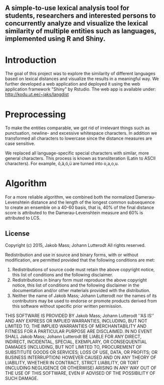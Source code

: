## A simple-to-use lexical analysis tool for students, researchers and interested persons to concurrently analyze and visualize the lexical similarity of multiple entities such as languages, implemented using R and Shiny. 

# Introduction
The goal of this project was to explore the similarity of different languages based on lexical distances and visualize the results in a meaningful way. We further developed a web application and deployed it using the web application framework "Shiny" by Rstudio. The web app is available under: http://kodu.ut.ee/~jaks/langdist 

# Preprocessing
To make the entities comparable, we got rid of irrelevant things such as punctuation, newline- and excessive whitespace characters. In addition we transformed all characters to lowercase since the distance measures are case sensitive.

We replaced all language-specific special characters with similar, more general characters. This process is known as transliteration (Latin to ASCII characters). For example, õ,ä,ö,ü are turned into o,a,o,u.

# Algorithm
For a more reliable algorithm, we combined both the normalized Damerau-Levenshtein distance and the length of the longest common subsequence to create an ensemble on a 40-60 basis, that is, 40% of the final distance score is attributed to the Damerau-Levenshtein measure and 60% is attributed to LCS.


## License
Copyright (c) 2015, Jakob Mass; Johann Lutterodt
All rights reserved.

Redistribution and use in source and binary forms, with or without
modification, are permitted provided that the following conditions are met:
1. Redistributions of source code must retain the above copyright
   notice, this list of conditions and the following disclaimer.
2. Redistributions in binary form must reproduce the above copyright
   notice, this list of conditions and the following disclaimer in the
   documentation and/or other materials provided with the distribution.
3. Neither the name of Jakob Mass; Johann Lutterodt nor the
   names of its contributors may be used to endorse or promote products
   derived from this software without specific prior written permission.

THIS SOFTWARE IS PROVIDED BY Jakob Mass; Johann Lutterodt ''AS IS'' AND ANY
EXPRESS OR IMPLIED WARRANTIES, INCLUDING, BUT NOT LIMITED TO, THE IMPLIED
WARRANTIES OF MERCHANTABILITY AND FITNESS FOR A PARTICULAR PURPOSE ARE
DISCLAIMED. IN NO EVENT SHALL Jakob Mass; Johann Lutterodt BE LIABLE FOR ANY
DIRECT, INDIRECT, INCIDENTAL, SPECIAL, EXEMPLARY, OR CONSEQUENTIAL DAMAGES
(INCLUDING, BUT NOT LIMITED TO, PROCUREMENT OF SUBSTITUTE GOODS OR SERVICES;
LOSS OF USE, DATA, OR PROFITS; OR BUSINESS INTERRUPTION) HOWEVER CAUSED AND
ON ANY THEORY OF LIABILITY, WHETHER IN CONTRACT, STRICT LIABILITY, OR TORT
(INCLUDING NEGLIGENCE OR OTHERWISE) ARISING IN ANY WAY OUT OF THE USE OF THIS
SOFTWARE, EVEN IF ADVISED OF THE POSSIBILITY OF SUCH DAMAGE.
